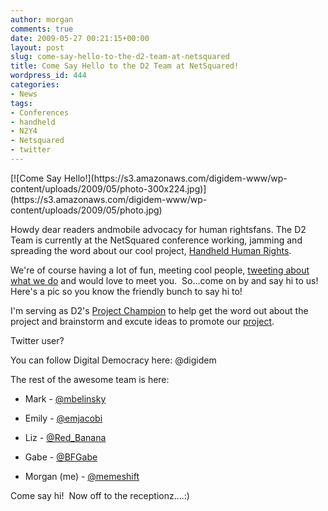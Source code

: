 ```yaml
---
author: morgan
comments: true
date: 2009-05-27 00:21:15+00:00
layout: post
slug: come-say-hello-to-the-d2-team-at-netsquared
title: Come Say Hello to the D2 Team at NetSquared!
wordpress_id: 444
categories:
- News
tags:
- Conferences
- handheld
- N2Y4
- Netsquared
- twitter
---
```


<caption id="attachment_446" align="alignright" width="300" caption="(left to right) Emily, Morgan and Mark">[![Come Say Hello!](https://s3.amazonaws.com/digidem-www/wp-content/uploads/2009/05/photo-300x224.jpg)](https://s3.amazonaws.com/digidem-www/wp-content/uploads/2009/05/photo.jpg)</caption>

Howdy dear readers andmobile advocacy for human rightsfans. The D2 Team is currently at the NetSquared conference working, jamming and spreading the word about our cool project, [Handheld Human Rights](http://www.netsquared.org/projects/handheld-human-rights).

We're of course having a lot of fun, meeting cool people, [tweeting about what we do](http://search.twitter.com/search?q=%23n2y4+%23handheld%0A) and would love to meet you.  So...come on by and say hi to us!  Here's a pic so you know the friendly bunch to say hi to!

I'm serving as D2's [Project Champion](http://www.memeshift.com/2009/05/18/digital-democracys-handheld-human-rights/) to help get the word out about the project and brainstorm and excute ideas to promote our [project](http://www.netsquared.org/projects/handheld-human-rights).

Twitter user?

You can follow Digital Democracy here: @digidem

The rest of the awesome team is here:



	
  * Mark - [@mbelinsky](http://www.twitter.com/mbelinksy)

	
  * Emily - [@emjacobi](http://www.twitter.com/emjacobi)

	
  * Liz - [@Red_Banana](http://www.twitter.com/Red_Banana)

	
  * Gabe - [@BFGabe](http://www.twitter.com/BFGabe)

	
  * Morgan (me) - [@memeshift ](http://www.twitter.com/memeshift)


Come say hi!  Now off to the receptionz....:)

